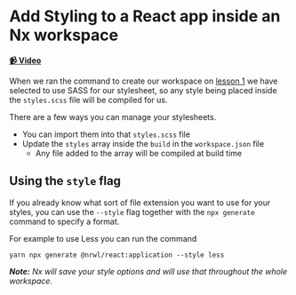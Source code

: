 # Add Styling to a React app inside an Nx workspace

**[📹 Video](https://egghead.io/lessons/egghead-add-styling-to-a-react-app-inside-an-nx-workspace)**

When we ran the command to create our workspace on [lesson 1](https://egghead.io/lessons/egghead-create-a-new-empty-nx-workspace) we have selected to use SASS for our stylesheet, so any style being placed inside the `styles.scss` file will be compiled for us.

There are a few ways you can manage your stylesheets.

- You can import them into that `styles.scss` file
- Update the `styles` array inside the `build` in the `workspace.json` file
  - Any file added to the array will be compiled at build time


## Using the `style` flag

If you already know what sort of file extension you want to use for your styles, you can use the `--style` flag together with the `npx generate` command to specify a format.

For example to use Less you can run the command

```shell
yarn npx generate @nrwl/react:application --style less
```

_**Note:** Nx will save your style options and will use that throughout the whole workspace._